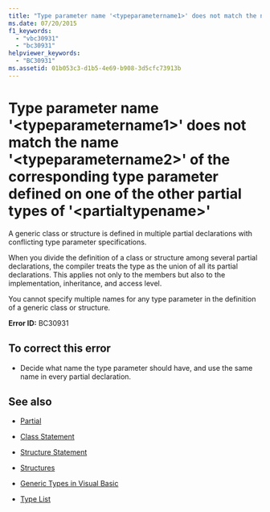 ```yaml
---
title: "Type parameter name '<typeparametername1>' does not match the name '<typeparametername2>' of the corresponding type parameter defined on one of the other partial types of '<partialtypename>'"
ms.date: 07/20/2015
f1_keywords: 
  - "vbc30931"
  - "bc30931"
helpviewer_keywords: 
  - "BC30931"
ms.assetid: 01b053c3-d1b5-4e69-b908-3d5cfc73913b
---
```

# Type parameter name '\<typeparametername1>' does not match the name '\<typeparametername2>' of the corresponding type parameter defined on one of the other partial types of '\<partialtypename>'
A generic class or structure is defined in multiple partial declarations with conflicting type parameter specifications.  
  
 When you divide the definition of a class or structure among several partial declarations, the compiler treats the type as the union of all its partial declarations. This applies not only to the members but also to the implementation, inheritance, and access level.  
  
 You cannot specify multiple names for any type parameter in the definition of a generic class or structure.  
  
 **Error ID:** BC30931  
  
## To correct this error  
  
-   Decide what name the type parameter should have, and use the same name in every partial declaration.  
  
## See also
- [Partial](../../visual-basic/language-reference/modifiers/partial.md)
- [Class Statement](../../visual-basic/language-reference/statements/class-statement.md)
- [Structure Statement](../../visual-basic/language-reference/statements/structure-statement.md)

- [Structures](../../visual-basic/programming-guide/language-features/data-types/structures.md)
- [Generic Types in Visual Basic](../../visual-basic/programming-guide/language-features/data-types/generic-types.md)
- [Type List](../../visual-basic/language-reference/statements/type-list.md)
